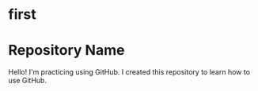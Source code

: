# first
# Repository Name

Hello! I'm practicing using GitHub.
I created this repository to learn how to use GitHub.

